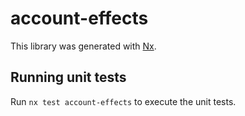 # account-effects

This library was generated with [Nx](https://nx.dev).

## Running unit tests

Run `nx test account-effects` to execute the unit tests.
